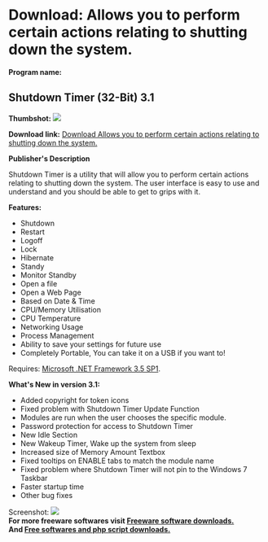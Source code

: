 # Download: Allows you to perform certain actions relating to shutting down the system.

**Program name:**

## Shutdown Timer (32-Bit) 3.1

  
**Thumbshot:** ![](http://www.freewarefiles.com/screenshot/shtdwntmr306_md.jpg)   
  
**Download link:** [Download Allows you to perform certain actions relating to shutting down the system.](http://freesoftwares.boysofts.com/Shutdown-Timer-32-Bit_program_59199.html)  
  


**Publisher's Description**  
  


Shutdown Timer is a utility that will allow you to perform certain actions relating to shutting down the system. The user interface is easy to use and understand and you should be able to get to grips with it. 

**Features:**

  * Shutdown 
  * Restart 
  * Logoff 
  * Lock 
  * Hibernate 
  * Standy 
  * Monitor Standby 
  * Open a file 
  * Open a Web Page 
  * Based on Date & Time 
  * CPU/Memory Utilisation 
  * CPU Temperature 
  * Networking Usage 
  * Process Management 
  * Ability to save your settings for future use 
  * Completely Portable, You can take it on a USB if you want to! 

Requires: [Microsoft .NET Framework 3.5 SP1](http://www.freewarefiles.com/Microsoft-NET-Framework-3_program_31320.html).

**What's New in version 3.1:**

  * Added copyright for token icons 
  * Fixed problem with Shutdown Timer Update Function 
  * Modules are run when the user chooses the specific module. 
  * Password protection for access to Shutdown Timer 
  * New Idle Section 
  * New Wakeup Timer, Wake up the system from sleep 
  * Increased size of Memory Amount Textbox 
  * Fixed tooltips on ENABLE tabs to match the module name 
  * Fixed problem where Shutdown Timer will not pin to the Windows 7 Taskbar 
  * Faster startup time 
  * Other bug fixes 

  
  
Screenshot: ![](http://www.freewarefiles.com/screenshot/shtdwntmr306.jpg)   
**For more freeware softwares visit [Freeware software downloads.](http://freesoftwares.boysofts.com/)**   
**And [Free softwares and php script downloads.](http://www.boysofts.com/)**
